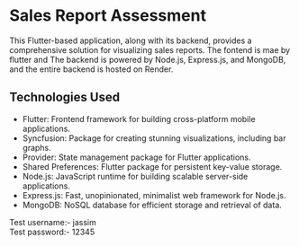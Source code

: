 # Sales Report Assessment

This Flutter-based application, along with its backend, provides a comprehensive solution for visualizing sales reports.
The fontend is mae by flutter and The backend is powered by Node.js, Express.js, and MongoDB, and the entire backend is hosted on Render.

## Technologies Used

- Flutter: Frontend framework for building cross-platform mobile applications.
- Syncfusion: Package for creating stunning visualizations, including bar graphs.
- Provider: State management package for Flutter applications.
- Shared Preferences: Flutter package for persistent key-value storage.
- Node.js: JavaScript runtime for building scalable server-side applications.
- Express.js: Fast, unopinionated, minimalist web framework for Node.js.
- MongoDB: NoSQL database for efficient storage and retrieval of data.

Test username:- jassim <br>
Test password:- 12345

